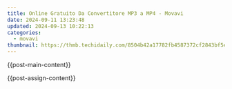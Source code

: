 ```yaml
---
title: Online Gratuito Da Convertitore MP3 a MP4 - Movavi
date: 2024-09-11 13:23:48
updated: 2024-09-13 10:22:13
categories:
  - movavi
thumbnail: https://thmb.techidaily.com/8504b42a17782fb4587372cf2843bf5e6800b5714b57f9dcc9e3ed9d00739ee5.jpg
---
```


{{post-main-content}}

<ins class="adsbygoogle"
     style="display:block"
     data-ad-format="autorelaxed"
     data-ad-client="ca-pub-7571918770474297"
     data-ad-slot="1223367746"></ins>

{{post-assign-content}}

<ins class="adsbygoogle"
     style="display:block"
     data-ad-client="ca-pub-7571918770474297"
     data-ad-slot="8358498916"
     data-ad-format="auto"
     data-full-width-responsive="true"></ins>
